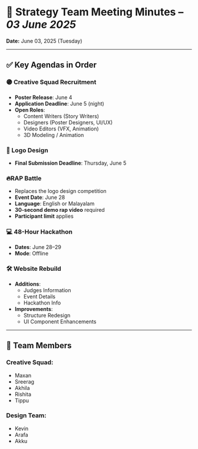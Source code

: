 # 📅 Strategy Team Meeting Minutes – *03 June 2025*
**Date:** June 03, 2025 (Tuesday)

---

## ✅ Key Agendas in Order

### 🟣 Creative Squad Recruitment
- **Poster Release**: June 4  
- **Application Deadline**: June 5 (night)  
- **Open Roles**:
  - Content Writers (Story Writers)
  - Designers (Poster Designers, UI/UX)
  - Video Editors (VFX, Animation)
  - 3D Modeling / Animation


### 🎨 Logo Design
- **Final Submission Deadline**: Thursday, June 5



### 🔥RAP Battle
- Replaces the logo design competition  
- **Event Date**: June 28  
- **Language**: English or Malayalam  
- **30-second demo rap video** required  
- **Participant limit** applies



### 💻 48-Hour Hackathon
- **Dates**: June 28–29  
- **Mode**: Offline



### 🛠️ Website Rebuild
- **Additions**:
  - Judges Information
  - Event Details
  - Hackathon Info
- **Improvements**:
  - Structure Redesign
  - UI Component Enhancements

---

## 👥 Team Members

### Creative Squad:
- Maxan  
- Sreerag  
- Akhila  
- Rishita  
- Tippu

### Design Team:
- Kevin  
- Arafa  
- Akku
